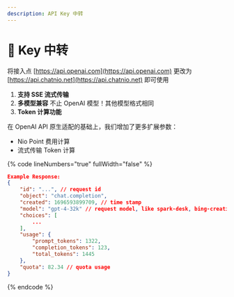 ```yaml
---
description: API Key 中转
---
```


# 🌟 Key 中转

将接入点 [https://api.openai.com](https://api.openai.com) 更改为 [https://api.chatnio.net](https://api.chatnio.net) 即可使用

1. **支持 SSE 流式传输**
2. **多模型兼容** 不止 OpenAI 模型！其他模型格式相同
3. **Token 计算功能**



在 OpenAI API 原生适配的基础上，我们增加了更多扩展参数：

* Nio Point 费用计算&#x20;
* 流式传输 Token 计算

{% code lineNumbers="true" fullWidth="false" %}
```json
Example Response:
{
    "id": "...", // request id
    "object": "chat.completion",
    "created": 1696593899709, // time stamp
    "model": "gpt-4-32k" // request model, like spark-desk, bing-creative, claude-1 and etc.
    "choices": [
        ...
    ],
    "usage": {
        "prompt_tokens": 1322,
        "completion_tokens": 123,
        "total_tokens": 1445
    },
    "quota": 82.34 // quota usage
}
```
{% endcode %}

